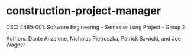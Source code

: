 # construction-project-manager

CSCI 4485-001: Software Engineering - Semester Long Project - Group 3

Authors: Dante Anzalone, Nicholas Pietruszka, Patrick Sawicki, and Joe Wagner
